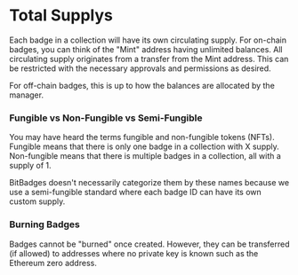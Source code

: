 # Total Supplys

Each badge in a collection will have its own circulating supply. For on-chain badges, you can think of the "Mint" address having unlimited balances. All circulating supply originates from a transfer from the Mint address. This can be restricted with the necessary approvals and permissions as desired.

For off-chain badges, this is up to how the balances are allocated by the manager.

### **Fungible vs Non-Fungible vs Semi-Fungible**

You may have heard the terms fungible and non-fungible tokens (NFTs). Fungible means that there is only one badge in a collection with X supply. Non-fungible means that there is multiple badges in a collection, all with a supply of 1.

BitBadges doesn't necessarily categorize them by these names because we use a semi-fungible standard where each badge ID can have its own custom supply.

### **Burning Badges**

Badges cannot be "burned" once created. However, they can be transferred (if allowed) to addresses where no private key is known such as the Ethereum zero address.
